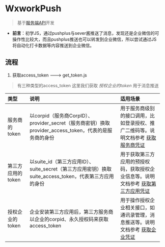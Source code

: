 # WxworkPush

> 基于[服务端API](https://developer.work.weixin.qq.com/document/path/91201)开发

- **前言**：初学JS，通过pushplus与sever酱推送了消息，发现还是企业微信的可操作性比较大，而且pushplus推送也可以转发到企业微信，所以尝试通过JS将自动化打卡数据等内容推送到企业微信。  

## 流程
1. 获取access_token  ---> get_token.js
> 有三种类型的access_token
> 这里我们获取 *授权企业的token* 用于消息推送  

| 类型	| 说明	| 适用场景 |
| :--- | :--- | :--- |
| 服务商的token	| 以corpid（服务商CorpID）、provider_secret（服务商密钥）换取provider_access_token，代表的是服务商的身份	| 用于服务商级别的接口调用，比如登录授权、推广二维码等。说明文档参考 [获取服务商凭证](https://developer.work.weixin.qq.com/document/path/91201#15143) |
|第三方应用的token	| 以suite_id（第三方应用ID）、suite_secret（第三方应用密钥）换取suite_access_token，代表第三方应用的身份	| 用于获取第三方应用的预授权码，获取授权企业信息等。说明文档参考 [获取第三方应用凭证](https://developer.work.weixin.qq.com/document/path/91201#14939) |
| 授权企业的token	| 企业安装第三方应用后，第三方服务商以企业的corpid、永久授权码来获取access_token	| 用于操作授权企业相关接口，如通讯录管理，消息推送等。说明文档参考 [获取企业凭证](https://developer.work.weixin.qq.com/document/path/91201#14944)|



